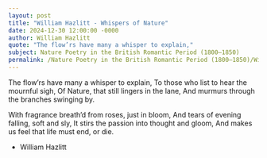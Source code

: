 ```yaml
---
layout: post
title: "William Hazlitt - Whispers of Nature"
date: 2024-12-30 12:00:00 -0000
author: William Hazlitt
quote: "The flow’rs have many a whisper to explain,"
subject: Nature Poetry in the British Romantic Period (1800–1850)
permalink: /Nature Poetry in the British Romantic Period (1800–1850)/William Hazlitt/William Hazlitt - Whispers of Nature
---
```


The flow’rs have many a whisper to explain,
To those who list to hear the mournful sigh,
Of Nature, that still lingers in the lane,
And murmurs through the branches swinging by.

With fragrance breath’d from roses, just in bloom,
And tears of evening falling, soft and sly,
It stirs the passion into thought and gloom,
And makes us feel that life must end, or die.


- William Hazlitt
